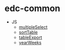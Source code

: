 # edc-common
* JS
  * [multipleSelect](src/main/resources/static/js/multipleSelect)
  * [sortTable](src/main/resources/static/js/sortTable)
  * [tableExport](src/main/resources/static/js/tableExport)
  * [yearWeeks](src/main/resources/static/js/week)
